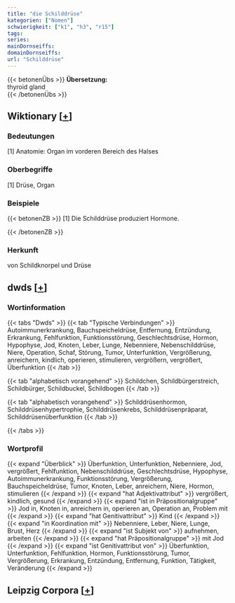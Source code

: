 ```yaml
---
title: "die Schilddrüse"
kategorien: ["Nomen"]
schwierigkeit: ["k1", "h3", "r15"]
tags:
series:
mainDornseiffs:
domainDornseiffs:
url: "Schilddrüse"
---
```


{{< betonenÜbs >}}
**Übersetzung:**  
thyroid gland  
{{< /betonenÜbs >}}

## Wiktionary [[+](https://de.wiktionary.org/wiki/Schilddrüse)]

### Bedeutungen
[1] Anatomie: Organ im vorderen Bereich des Halses  

### Oberbegriffe
[1] Drüse, Organ  

### Beispiele
{{< betonenZB >}}
[1] Die Schilddrüse produziert Hormone.  

{{< /betonenZB >}}
### Herkunft
von Schildknorpel und Drüse  



## dwds [[+](https://www.dwds.de/wb/Schilddrüse)]

### Wortinformation
{{< tabs "Dwds" >}}
{{< tab "Typische Verbindungen" >}}
Autoimmunerkrankung, Bauchspeicheldrüse, Entfernung, Entzündung, Erkrankung, Fehlfunktion, Funktionsstörung, Geschlechtsdrüse, Hormon, Hypophyse, Jod, Knoten, Leber, Lunge, Nebenniere, Nebenschilddrüse, Niere, Operation, Schaf, Störung, Tumor, Unterfunktion, Vergrößerung, anreichern, kindlich, operieren, stimulieren, vergrößern, vergrößert, Überfunktion
{{< /tab >}}

{{< tab "alphabetisch vorangehend" >}}
Schildchen, Schildbürgerstreich, Schildbürger, Schildbuckel, Schildbogen
{{< /tab >}}

{{< tab "alphabetisch vorangehend" >}}
Schilddrüsenhormon, Schilddrüsenhypertrophie, Schilddrüsenkrebs, Schilddrüsenpräparat, Schilddrüsenüberfunktion
{{< /tab >}}

{{< /tabs >}}

### Wortprofil
{{< expand "Überblick" >}} Überfunktion, Unterfunktion, Nebenniere, Jod, vergrößert, Fehlfunktion, Nebenschilddrüse, Geschlechtsdrüse, Hypophyse, Autoimmunerkrankung, Funktionsstörung, Vergrößerung, Bauchspeicheldrüse, Tumor, Knoten, Leber, anreichern, Niere, Hormon, stimulieren {{< /expand >}}
{{< expand "hat Adjektivattribut" >}} vergrößert, kindlich, gesund {{< /expand >}}
{{< expand "ist in Präpositionalgruppe" >}} Jod in, Knoten in, anreichern in, operieren an, Operation an, Problem mit {{< /expand >}}
{{< expand "hat Genitivattribut" >}} Kind {{< /expand >}}
{{< expand "in Koordination mit" >}} Nebenniere, Leber, Niere, Lunge, Brust, Herz {{< /expand >}}
{{< expand "ist Subjekt von" >}} aufnehmen, arbeiten {{< /expand >}}
{{< expand "hat Präpositionalgruppe" >}} mit Jod {{< /expand >}}
{{< expand "ist Genitivattribut von" >}} Überfunktion, Unterfunktion, Fehlfunktion, Hormon, Funktionsstörung, Tumor, Vergrößerung, Erkrankung, Entzündung, Entfernung, Funktion, Tätigkeit, Veränderung {{< /expand >}}

## Leipzig Corpora [[+](https://corpora.uni-leipzig.de/en/res?word=Schilddrüse&corpusId=deu_newscrawl-public_2018)]

